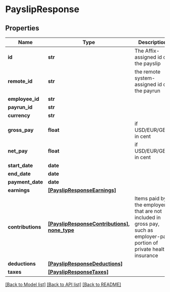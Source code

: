 # PayslipResponse


## Properties
Name | Type | Description | Notes
------------ | ------------- | ------------- | -------------
**id** | **str** | The Affix-assigned id of the payslip | 
**remote_id** | **str** | the remote system-assigned id of the payrun | 
**employee_id** | **str** |  | 
**payrun_id** | **str** |  | 
**currency** | **str** |  | 
**gross_pay** | **float** | if USD/EUR/GBP, in cent | 
**net_pay** | **float** | if USD/EUR/GBP, in cent | 
**start_date** | **date** |  | 
**end_date** | **date** |  | 
**payment_date** | **date** |  | 
**earnings** | [**[PayslipResponseEarnings]**](PayslipResponseEarnings.md) |  | 
**contributions** | [**[PayslipResponseContributions], none_type**](PayslipResponseContributions.md) | Items paid by the employer that are not included in gross pay, such as employer-paid portion of private health insurance  | 
**deductions** | [**[PayslipResponseDeductions]**](PayslipResponseDeductions.md) |  | 
**taxes** | [**[PayslipResponseTaxes]**](PayslipResponseTaxes.md) |  | 

[[Back to Model list]](../README.md#documentation-for-models) [[Back to API list]](../README.md#documentation-for-api-endpoints) [[Back to README]](../README.md)


